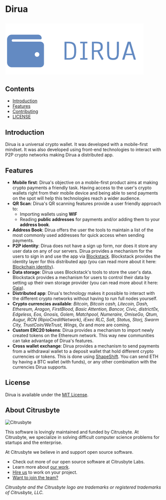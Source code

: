 # Dirua

## ![Dirua](docs/logo.png)

## Contents

- [Introduction](#introduction)
- [Features](#features)
- [Contributing](CONTRIBUTING.md)
- [LICENSE](LICENSE)

## Introduction

Dirua is a universal crypto wallet. It was developed with a mobile-first mindset. It was also developed using front-end technologies to interact with P2P crypto networks making Dirua a distributed app.

## Features

- **Mobile first**: Dirua's objective on a mobile-first product aims at making crypto payments a friendly task. Having access to the user's crypto wallets right from their mobile device and being able to send payments on the spot will help this technologies reach a wider audience.
- **QR Scan**: Dirua's QR scanning features provide a user friendly approach to:
  - Importing wallets using **WIF**
  - Reading **public addresses** for payments and/or adding them to your **address book**.
- **Address Book**: Dirua offers the user the tools to maintain a list of the most commonly used addresses for quick access when sending payments.
- **P2P identity**: Dirua does not have a sign up form, nor does it store any user data on any of our servers. Dirua provides a mechanism for the users to sign in and use the app via [Blockstack](https://blockstack.org/t). Blockstack provides the identity layer for this distributed app (you can read more about it here: [Blockchain identity](https://blockstack.org/posts/blockchain-identity)).
- **Data storage**: Dirua uses Blockstack's tools to store the user's data. Blockstack provides a mechanism for users to control their data by setting up their own storage provider (you can read more about it here: [Gaia](https://github.com/blockstack/gaia)).
- **Distributed app**: Dirua's technology makes it possible to interact with the different crypto networks without having to run full nodes yourself.
- **Crypto currencies available**: _Bitcoin, Bitcoin cash, Litecoin, Dash, Ethereum, Aragon, FirstBlood, Basic Attention, Bancor, Civic, district0x, Edgeless, Eos, Gnosis, Golem, Matchpool, Numeraire, OmiseGo, Qtum, Augur, RCN (RipioCreditNetwork), iExec RLC, Salt, Status, Storj, Swarm City, TrustCoin/WeTrust, Wings, 0x_ and more are coming.
- **Custom ERC20 tokens**: Dirua provides a mechanism to import newly created tokens on the Ethereum network. This way new communities can take advantage of Dirua's features.
- **Cross wallet exchange**: Dirua provides a mechanism to send payments from a withdrawal wallet to a deposit wallet that hold different crypto currencies or tokens. This is done using [ShapeShift](https://shapeshift.io/). You can send ETH by having a BTC wallet (with funds), or any other combination with the currencies Dirua supports.


## License

Dirua is available under the [MIT License](https://github.com/citrusbyte/universal-wallet/blob/master/LICENSE).

## About Citrusbyte

![Citrusbyte](http://i.imgur.com/W6eISI3.png)

This software is lovingly maintained and funded by Citrusbyte.
At Citrusbyte, we specialize in solving difficult computer science problems for startups and the enterprise.

At Citrusbyte we believe in and support open source software.
* Check out more of our open source software at Citrusbyte Labs.
* Learn more about [our work](https://citrusbyte.com/portfolio).
* [Hire us](https://citrusbyte.com/contact) to work on your project.
* [Want to join the team?](http://careers.citrusbyte.com)

*Citrusbyte and the Citrusbyte logo are trademarks or registered trademarks of Citrusbyte, LLC.*
